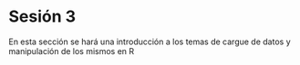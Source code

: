 # Sesión 3

En esta sección se hará una introducción a los temas de cargue de datos y manipulación de los mismos en R
